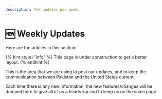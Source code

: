 ```yaml
---
description: The updates per week.
---
```


# 🆕 Weekly Updates

Here are the articles in this section:

{% hint style="info" %}
This page is under construction to get a better layout.
{% endhint %}

This is the area that we are using to post our updates, and to keep the communication between Pakistan and the United States current.

Each time there is any new information, the new features/changes will be dumped here to give all of us a heads-up and to keep us on the same page.

